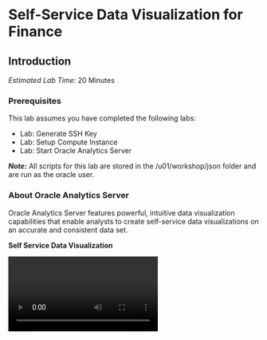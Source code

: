 # Self-Service Data Visualization for Finance

## Introduction

*Estimated Lab Time:* 20 Minutes <need to confirm>

### Prerequisites
This lab assumes you have completed the following labs:
- Lab: Generate SSH Key
- Lab: Setup Compute Instance
- Lab: Start Oracle Analytics Server

***Note:***  All scripts for this lab are stored in the /u01/workshop/json folder and are run as the oracle user.

### About Oracle Analytics Server ###

Oracle Analytics Server features powerful, intuitive data visualization capabilities that enable analysts to create self-service data visualizations on an accurate and consistent data set.

**Self Service Data Visualization**

<video>


## **Step 1:** Data Visualization and Mash Ups

This exercise will introduce you to the key features of data visualization and will help us to tell a story on what is happening at JTC America Group, a fictional conglomerate with operations in multiple geographies and segments covering a vast portfolio of products.

1. Login to Oracle Analytics by entering the URL provided by your instructor
   ![](./images/asdvff1.png " ")

2. Click on Create -> Project to start a new self-service project
   ![](./images/asdvff2.png " ")

3. **Select** the “Sample App” subject area and **Click** “Add to Project”
   ![](./images/asdvff3.png " ")
   

4. You will be presented with an empty canvas.

   Let’s start visualizing!

   First, let’s see how the product ratios are split across Product Types.

   Control select “Products – Product Type” and “Profit Metrics – Profit Ratio %”

   Right click, select “Pick Visualization.”

   ![](./images/asdvff4.png " ")


5. Select “Donut” Chart
   ![](./images/asdvff5.png " ")

6. Observe the donut chart on the canvas. You can see that of all the product ratios “Audio” has the lowest profit ratio percentage.
   ![](./images/asdvff6.png " ")

7. Now, let’s try to dig deeper and find out why audio’s profit ratio is lower compared to our other product types.

   Let’s see how the products under “Audio” have been doing over time.

   Holding control select “Time - Month”, “Products - Product”, and “Profit Metrics - Profit Ratio %” and drag them to the left of Donut chart.

   A dark blue line appears.  It identifies the location of your visualization.  

   You may drop the visualization to the left, right or top or bottom.
   ![](./images/asdvff7.png " ")

8. In order to review each product separately, Move “Products” to Trellis Rows. You should  see an individual line chart for each product as shown in the image.
   ![](./images/asdvff8.png " ")

   Since we are concerned about the profit % of the Audio product type, we will filter down to the product level. 
  
   To do this, drag “Products - Product Type” to the filters section and select “Audio”

   Observe that “MicroPod” has declining profit ratios and “SoundX Nano” could also be improved.

   There could be any number of reasons why this is the case. 
   ![](./images/asdvff9.png " ")

9. We believe there may be an issue with our current levels of inventory.   JTC America utilizes a third-party system which captures the current stock of products and the demand.  We want to mashup inventory data with our current analysis in order to derive more insights.  

  Import “Inventory.xlsx”  into your current project. 
  Click on “+” and “Add Data Set”
  ![](./images/asdvff10.png " ")

10. Click on “Create Data Set”

    Click on “Drop data file here or click to browse”
    ![](./images/asdvff11.png " ")

    Select the file “Inventory.xlsx” on your local folders and click “Open.”
    ![](./images/asdvff12.png " ")

11. Oracle Analytics Server includes its own light weight data preparation capabilities. When you add your data source it will take you to the Preparation tab before adding the data to the project.

   Let’s define the relationship between the subject area data source and the spreadsheet.

   Note here that if the attributes were named exactly the same they would be matched automatically.

   Click on “Product Name.”

   Note the properties box in the lower left hand corner.

   Click on the “None” link associated with “Match” and
   select “Products -> Product” from the subject area.

   ![](./images/asdvff13.png " ")
   ![](./images/asdvff14.png " ")

   Click “Add.” 

   Navigate to the “Visualize” tab, where you can start playing with the data.
   ![](./images/asdvff15.png " ")


12. Explore the data elements panel on the left.  

    Note the Inventory spread sheet is listed under SampleApp.

    Now, in order to do a mashup of the data sets, hold control and select “Product -> Product” from the subject area and “Stock” and “Demand” from the spreadsheet source.

    Right Click and Select “Pick Visualization.”
    Explore the data elements panel on the left.  
    ![](./images/asdvff16.png " ")

    Select “Bar”
    ![](./images/asdvff17.png " ")

13. Arranging both the metrics “Stock” and “Demand” in the Y axis respectively, the graph should render as shown in the image.

   Looking at the bar chart, it can be easily seen that for “MicroPod” and “SoundNano,” the demand is greater than the current stock level.

   For other products, the relationship between Stock and Demand is not significantly different.

   We are curious why the stock levels of both products is less than the current demand.
   ![](./images/asdvff18.png " ")

14. We decide to investigate payables and receivables.  
   In order to continue our analysis, we import our Vendor Outstanding Payment spreadsheet which we obtained from our financial system.

   Import the spreadsheet and repeat the steps from 10 and 11, including match.

   You should now see the data set for Vendor Payments appear in the data elements panel of the project.

   ![](./images/asdvff19.png " ")

15. Let’s create a visualization to understand which products have more outstanding vendor payments.

   Control select

   Products:
      •	Product

   and

   Vendor Payments:
      •	OutstandingPayment

   Then, right click and select “Pick Visualization.”

   ![](./images/asdvff20.png " ")

16. Select “Tag Cloud”
    ![](./images/asdvff21.png " ")

17. You should see a new visualization on the canvas.

   The visual shows that MicroPod and SoundX Nano are the products with the greatest amount of outstanding vendor payments.

   It is quite possible that the vendors might not be willing to ship the order quantities if there substantial outstanding payments on the account.

   We must take action to clear up these payment issues.
   ![](./images/asdvff22.png " ")


18. Let’s play with a couple of options.

   On the bar chart, right click on the Green bar (Demand) and Sort -> “Product by Demand Low to High.”

   See that the graph sorts itself with Demand in order from lowest to highest demand.
   ![](./images/asdvff23.png " ")

   You can filter the entire canvas by using “Keep Selected.”

   To show this Right Click on the “Audio” pie slice and select “Keep Selected.”
   ![](./images/asdvff24.png " ")

19. See that the whole canvas gets filtered for the Audio Product Type
    ![](./images/asdvff25.png " ")

20. You can clear your filter section by Right Clicking on the “Audio” pie slice and selecting “Remove Selected”.
    ![](./images/asdvff26.png " ")

21. Now, let’s look at how to add custom visualizations to the canvas.

    Let’s start by adding a new canvas. Click on the “+” icon at the bottom to create a new canvas.
    ![](./images/asdvff27.png " ")

22. Control Select:

    Revenue Metrics
     •	Revenue

    and

    Products
     •	Product
     •	Brand
     •	LOB

    Then, right click and select “Pick Visualization”
    ![](./images/asdvff28.png " ")

23. Select the “Circle Pack,” which is a custom visualization.

    Note: if you are interested in learning how to upload custom visualization types, please see the section at the end of this document.

    Drag “Products” from Color to the Rows section.
    ![](./images/asdvff29.png " ")

24. The circle pack visualization appears as shown in the image.

    The size of the circles represents Revenue and each circle represents a combination of Brand and LOB.
    ![](./images/asdvff30.png " ")

25. Now, let’s look at revenue by date by leveraging another custom
Visualization type called “Calendar Heatmap.”

   Hold control Select

   Time
    •	Date
   and
   Revenue Metrics
    •	Revenue

   Then, right click and select the “Calendar Heatmap” visual.  
   ![](./images/asdvff31.png " ")

   Recall in the previous activity, the calendar map visualization was not available for selection.

   Oracle Analytics determined the calendar heatmap to be an appropriate visualization option because date and revenue were selected by the user. 

   We now see a new visual appear next to the Circle Pack visual.
   [](./images/asdvff32.png " ")

26. Click on the “Save” icon at the top right of the screen to save your project.
    [](./images/asdvff33.png " ")

27. Save your project under
    /My Folders as “<your_name>_Project”.
    [](./images/asdvff34.png " ")
    



## **Step 2:** Custom Calculations and Maps
The data visualization capabilities in Oracle Analytics Server include mapping and custom calculations. In this exercise we will use both capabilities: we will create custom calculations based on two available metrics, and we will then display the results on a map.


1. In this exercise we will create two custom calculations and then use Oracle’s self-service built in map capabilities to analyze state and average profit per customer.

   Let’s start by adding a new canvas.

   Click on the “+” icon at the bottom to create a new canvas.
   [](./images/asdvff35.png " ")

2. Right Click on the “My Calculations” folder.  Select “Add Calculation”.

   Now we will create a new metric called “Profit by Customer Count”.
   [](./images/asdvff36.png " ")

3. Utilize the expression builder to create the calculation.
   [](./images/asdvff37.png " ")  

4. Select “Profit Value” from “Profit Metrics” and drag and drop into the calculation dialog. Type “/” after the “Profit Value” then drag and drop “# of Customers” from
“Revenue Metrics” after “/.” Click Validate. Click Save.

   You have successfully created your own custom calculation that can be used like any other metric.
   [](./images/asdvff38.png " ") 

5. There are a wide range of functions available for creating custom calculations.
   [](./images/asdvff39.png " ") 

6. Select “Country Name” from “Geography” and drag and drop to the top left of the canvas, right above the canvas,  where it is labelled “Click here or drag data to add filter.” Filter to “United States” by typing “uni” and select “United States”.
    [](./images/asdvff40.png " ")

7. Select “State Province” from “Geography” and your new custom calculation under “My Calculations.” Drag and drop them onto the canvas.” You will notice that not all states are making a profit. 

   Let’s see what this looks like on a map.
   [](./images/asdvff41.png " ")


8. Switch the visualization to horizontal bar graph if needed.

   On the upper right corner of the visual click the menu hamburger and select “Edit” and then “Duplicate Visualization”.
   [](./images/asdvff42.png " ")

   [](./images/asdvff43.png " ")

9. Delete duplicated visualization by right clicking visualization and selecting “Delete Visualization”.

   Change the visualization type for the visualizations by selecting the “change visualization” menu in the upper left-hand corner of the grammar panel. 

   Select map.
   [](./images/asdvff44.png " ")
   [](./images/asdvff45.png " ")

10. Let’s change the default color scheme to a red to green gradient.   
    From Color Assignment, click on the down arrow  > Manage Assignments

    [](./images/asdvff46.png " ")

11. Scroll to Series, and locate the calculation you created : Profit by Customer Count measure

    Click the edit option (the pen) for Profit by Customer Count.

    Click the Down arrow next to the color bar 

    Select the red to green gradient second from the bottom right. 

    Click “Done”.

    [](./images/asdvff47.png " ")

12. Within the properties box, select the visualization options. Change the “Zoom Control” to ‘On”.
     [](./images/asdvff48.png " ")

13. Click the + on the zoom. You have successfully completed custom calculations and mapping. Select “Save” to save and update your project.
     [](./images/asdvff49.png " ")

    



## **Step 3:** Freeform Canvases, Trend Lines, and Custom Backgrounds  
Oracle self-service includes a freeform canvas mode. This allows you to place visualizations and content anywhere on the canvas. In this exercise we will use this capability to display the “JTC Americas Group” corporate logo as the background for trendline analysis. Advanced analytic functions such as trendline, forecast, clustering and identifying outliers are as easy as one click or a drag and drop.

1. In this exercise, we will leverage the freeform capabilities of a canvas to create a custom background.

   Let’s start by adding a new canvas. Click on the “+” icon at the bottom to create a new canvas.
   On the new canvas click the upside down triangle to the right of its name. Select “Canvas
   Properties”.
    
   [](./images/asdvff50.png " ")

2. Click “Auto Fit” and change it to “Freeform.” Click “Ok”
   [](./images/asdvff51.png " ")

3. Select “Profit Ratio %”, “Revenue” and “Month.” Pick Visualization. Select “Combo.”
   
   Notice in freeform mode the entire canvas is not utilized automatically.
   [](./images/asdvff52.png " ")

4. Right mouse click “Profit Ratio %” and select “Y2 Axis.” Enlarge the visualization for a better view.
    [](./images/asdvff53.png " ")

5. Select the “Analytics” option from the navigation panel on the left.
   Drag and drop “Trend Line” onto the visualization.
    [](./images/asdvff54.png " ")

6. You have now created a management report that shows both Revenue and Profit Ratio % with their corresponding trendlines all with no coding.

    Drag and drop “Forecast” on the visualization and you will see forecasted results for both measures. This may take a few moments, please wait.
    [](./images/asdvff55.png " ")

    Review the properties box. 

    Notice the forecast has predicted revenue and profit ratio % for the next 3 months.  

    These variables may be modified as needed by the user. 
    [](./images/asdvff56.png " ")

7. Next we will add the JTC Americas logo to our canvas.
    Click the Visualizations menu on the left side of the pane. Select “Image” and drag and drop it on the canvas. Click “Select Image” and upload the “JTC Americas Group.jpg” file.

    [](./images/asdvff57.png " ")

    [](./images/asdvff58.png " ")

8. On the Image properties panel change the “Width” and Height” properties to “Auto Fit”.
   [](./images/asdvff59.png " ")

9. Move the image of the company logo on top of the trendline visualization. “Right-Click and select “Order Visualization”->”Send Backward”.
    [](./images/asdvff60.png " ")

10. On the Image properties panel set the “Transparency.” You can click the value of “0” and use the slider to see how the transparency looks beneath your trendline visualization.
    [](./images/asdvff61.png " ")

11. The result should look something like this. Select “save” to update and save your project.
    [](./images/asdvff62.png " ")
    

## Want to learn more
- [link](to be added)

## Acknowledgements
* **Authors** - 
* **Contributors** - 
* **Last Updated By/Date** - Jyotsana Rawat, Solution Engineer, NA Technology, September 2020

## Need Help?
Please submit feedback or ask for help using our [LiveLabs Support Forum](https://community.oracle.com/tech/developers/categories/livelabsdiscussions). Please click the **Log In** button and login using your Oracle Account. Click the **Ask A Question** button to the left to start a *New Discussion* or *Ask a Question*.  Please include your workshop name and lab name.  You can also include screenshots and attach files.  Engage directly with the author of the workshop.

If you do not have an Oracle Account, click [here](https://profile.oracle.com/myprofile/account/create-account.jspx) to create one.
